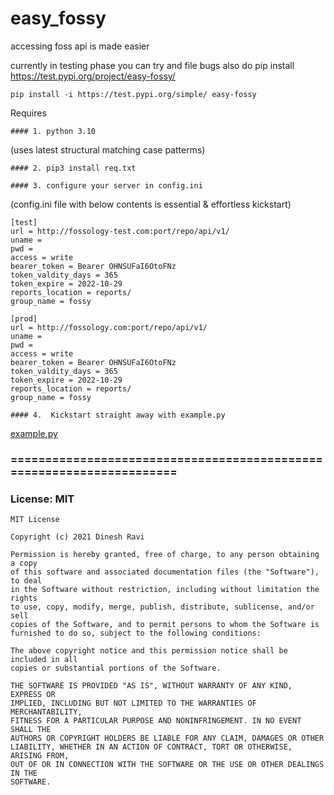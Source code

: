 # easy_fossy
accessing foss api is made easier

currently in testing phase you can try and file bugs also do pip install 
https://test.pypi.org/project/easy-fossy/
```
pip install -i https://test.pypi.org/simple/ easy-fossy
```

Requires 
```
#### 1. python 3.10
```
(uses latest structural matching case patterms)
```
#### 2. pip3 install req.txt
```
```
#### 3. configure your server in config.ini 
```
(config.ini file with below contents is essential & effortless kickstart)

```
[test]
url = http://fossology-test.com:port/repo/api/v1/
uname = 
pwd = 
access = write
bearer_token = Bearer OHNSUFaI6OtoFNz
token_valdity_days = 365
token_expire = 2022-10-29
reports_location = reports/
group_name = fossy

[prod]
url = http://fossology.com:port/repo/api/v1/
uname = 
pwd = 
access = write
bearer_token = Bearer OHNSUFaI6OtoFNz
token_valdity_days = 365
token_expire = 2022-10-29
reports_location = reports/
group_name = fossy
```

```
#### 4.  Kickstart straight away with example.py
```
   [example.py](https://github.com/dineshr93/easy_fossy/blob/master/example.py)
###   =====================================================================

### License: MIT
```
MIT License

Copyright (c) 2021 Dinesh Ravi

Permission is hereby granted, free of charge, to any person obtaining a copy
of this software and associated documentation files (the "Software"), to deal
in the Software without restriction, including without limitation the rights
to use, copy, modify, merge, publish, distribute, sublicense, and/or sell
copies of the Software, and to permit persons to whom the Software is
furnished to do so, subject to the following conditions:

The above copyright notice and this permission notice shall be included in all
copies or substantial portions of the Software.

THE SOFTWARE IS PROVIDED "AS IS", WITHOUT WARRANTY OF ANY KIND, EXPRESS OR
IMPLIED, INCLUDING BUT NOT LIMITED TO THE WARRANTIES OF MERCHANTABILITY,
FITNESS FOR A PARTICULAR PURPOSE AND NONINFRINGEMENT. IN NO EVENT SHALL THE
AUTHORS OR COPYRIGHT HOLDERS BE LIABLE FOR ANY CLAIM, DAMAGES OR OTHER
LIABILITY, WHETHER IN AN ACTION OF CONTRACT, TORT OR OTHERWISE, ARISING FROM,
OUT OF OR IN CONNECTION WITH THE SOFTWARE OR THE USE OR OTHER DEALINGS IN THE
SOFTWARE.
```
